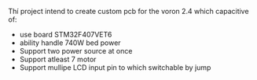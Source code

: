 Thí project intend to create custom pcb for the voron 2.4 which capacitive of:
- use board STM32F407VET6
- ability handle 740W bed power
- Support two power source at once
- Support atleast 7 motor
- Support mullipe LCD input pin to which switchable by jump
